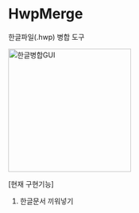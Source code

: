 # HwpMerge
한글파일(.hwp) 병합 도구

<img width="247" alt="한글병합GUI" src="https://user-images.githubusercontent.com/114547876/219998577-f43c0bb0-55c6-4168-8147-f095a62866ea.png">

[현재 구현기능]

1. 한글문서 끼워넣기
